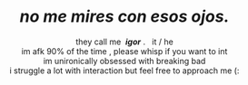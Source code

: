 <div align="center">
  <h1><i>no me mires con esos ojos.</i></h1>
  <p>they call me &nbsp;<b><i>igor</i></b> . &nbsp;&nbsp;it / he
  <br>im afk 90% of the time , please whisp if you want to int
  <br>im unironically obsessed with breaking bad
    <br>i struggle a lot with interaction but feel free to approach me (:
</div>
